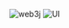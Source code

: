 ![web3j](https://github.com/user-attachments/assets/f449a762-8549-4109-8799-54e9049d0d16)
![UI](https://github.com/user-attachments/assets/1d2a3a8d-ff09-4180-9aaa-38f3d33d567d)

